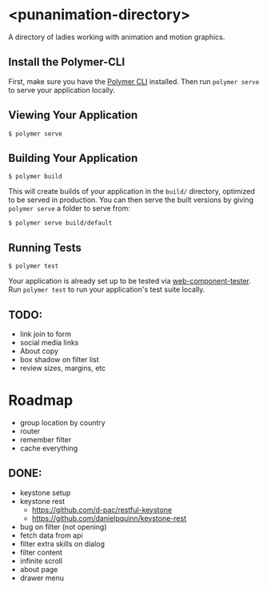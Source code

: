 # \<punanimation-directory\>

A directory of ladies working with animation and motion graphics.

## Install the Polymer-CLI

First, make sure you have the [Polymer CLI](https://www.npmjs.com/package/polymer-cli) installed. Then run `polymer serve` to serve your application locally.

## Viewing Your Application

```
$ polymer serve
```

## Building Your Application

```
$ polymer build
```

This will create builds of your application in the `build/` directory, optimized to be served in production. You can then serve the built versions by giving `polymer serve` a folder to serve from:

```
$ polymer serve build/default
```

## Running Tests

```
$ polymer test
```

Your application is already set up to be tested via [web-component-tester](https://github.com/Polymer/web-component-tester). Run `polymer test` to run your application's test suite locally.

## TODO:
- link join to form
- social media links
- About copy
- box shadow on filter list
- review sizes, margins, etc

# Roadmap
- group location by country
- router
- remember filter
- cache everything

## DONE:
- keystone setup
- keystone rest
    - https://github.com/d-pac/restful-keystone
    - https://github.com/danielpquinn/keystone-rest
- bug on filter (not opening)
- fetch data from api
- filter extra skills on dialog
- filter content
- infinite scroll
- about page
- drawer menu
